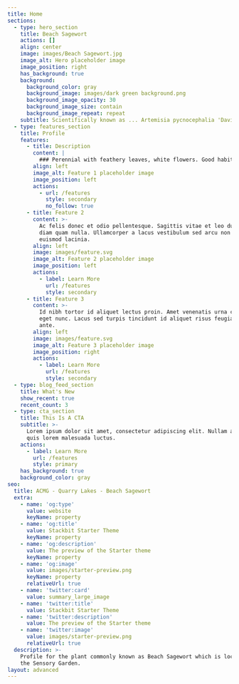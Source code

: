 ```yaml
---
title: Home
sections:
  - type: hero_section
    title: Beach Sagewort
    actions: []
    align: center
    image: images/Beach Sagewort.jpg
    image_alt: Hero placeholder image
    image_position: right
    has_background: true
    background:
      background_color: gray
      background_image: images/dark green background.png
      background_image_opacity: 30
      background_image_size: contain
      background_image_repeat: repeat
    subtitle: Scientifically known as ... Artemisia pycnocephalia 'David's Choice'
  - type: features_section
    title: Profile
    features:
      - title: Description
        content: |
          ### Perennial with feathery leaves, white flowers. Good habitat plant.
        align: left
        image_alt: Feature 1 placeholder image
        image_position: left
        actions:
          - url: /features
            style: secondary
            no_follow: true
      - title: Feature 2
        content: >-
          Ac felis donec et odio pellentesque. Sagittis vitae et leo duis ut
          diam quam nulla. Ullamcorper a lacus vestibulum sed arcu non odio
          euismod lacinia.
        align: left
        image: images/feature.svg
        image_alt: Feature 2 placeholder image
        image_position: left
        actions:
          - label: Learn More
            url: /features
            style: secondary
      - title: Feature 3
        content: >-
          Id nibh tortor id aliquet lectus proin. Amet venenatis urna cursus
          eget nunc. Lacus sed turpis tincidunt id aliquet risus feugiat in
          ante.
        align: left
        image: images/feature.svg
        image_alt: Feature 3 placeholder image
        image_position: right
        actions:
          - label: Learn More
            url: /features
            style: secondary
  - type: blog_feed_section
    title: What's New
    show_recent: true
    recent_count: 3
  - type: cta_section
    title: This Is A CTA
    subtitle: >-
      Lorem ipsum dolor sit amet, consectetur adipiscing elit. Nullam a metus
      quis lorem malesuada luctus.
    actions:
      - label: Learn More
        url: /features
        style: primary
    has_background: true
    background_color: gray
seo:
  title: ACMG - Quarry Lakes - Beach Sagewort
  extra:
    - name: 'og:type'
      value: website
      keyName: property
    - name: 'og:title'
      value: Stackbit Starter Theme
      keyName: property
    - name: 'og:description'
      value: The preview of the Starter theme
      keyName: property
    - name: 'og:image'
      value: images/starter-preview.png
      keyName: property
      relativeUrl: true
    - name: 'twitter:card'
      value: summary_large_image
    - name: 'twitter:title'
      value: Stackbit Starter Theme
    - name: 'twitter:description'
      value: The preview of the Starter theme
    - name: 'twitter:image'
      value: images/starter-preview.png
      relativeUrl: true
  description: >-
    Profile for the plant commonly known as Beach Sagewort which is located in
    the Sensory Garden.
layout: advanced
---
```

